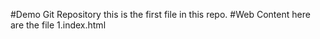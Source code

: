 #Demo Git Repository
this is the first file in this repo.
#Web Content
here are the file
1.index.html